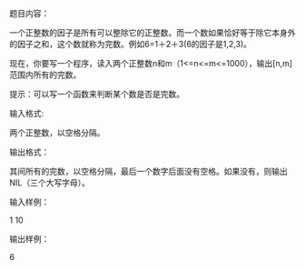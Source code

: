 题目内容：

一个正整数的因子是所有可以整除它的正整数。而一个数如果恰好等于除它本身外的因子之和，这个数就称为完数。例如6=1＋2＋3(6的因子是1,2,3)。



现在，你要写一个程序，读入两个正整数n和m（1<=n<=m<=1000），输出[n,m]范围内所有的完数。



提示：可以写一个函数来判断某个数是否是完数。



输入格式:

两个正整数，以空格分隔。



输出格式：

其间所有的完数，以空格分隔，最后一个数字后面没有空格。如果没有，则输出NIL（三个大写字母）。



输入样例：

1 10



输出样例：

6
